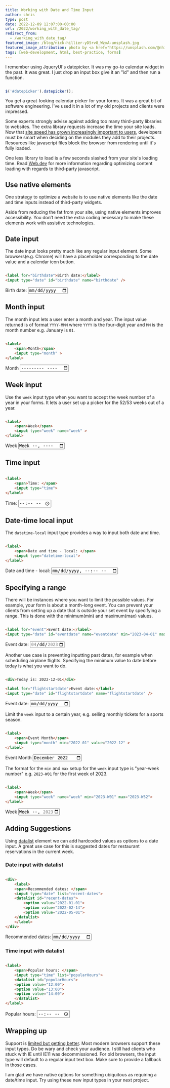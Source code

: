 ```yaml
---
title: Working with Date and Time Input
author: chris
type: post
date: 2022-12-09 12:07:00+00:00
url: /2022/working_with_date_tag/
redirect_from: 
  - /working_with_date_tag/
featured_image: /blog/nick-hillier-yD5rv8_WzxA-unsplash.jpg
featured_image_attribution: photo by <a href="https://unsplash.com/@nhillier">Nick Hillier</a>
tags: [web-development, html, best-practice, forms]
---
```


I remember using JqueryUI's datepicker. It was my go-to calendar widget in the past. It was great.  I just drop an input box give it an "id" and then run a function. 

```javascript

$('#datepicker').datepicker();

```

You get a great-looking calendar picker for your forms. It was a great bit of software engineering. I’ve used it in a lot of my old projects and clients were impressed.  <!--more-->

Some experts strongly advise against adding too many third-party libraries to websites. The extra library requests increase the time your site loads. Now that [site speed has grown increasingly important to users](https://www.browserstack.com/guide/why-website-speed-is-important), developers must be smart when deciding on the modules they add to their projects. Resources like javascript files block the browser from rendering until it's fully loaded. 

One less library to load is a few seconds slashed from your site's loading time. Read [Web.dev](https://web.dev/optimizing-content-efficiency-loading-third-party-javascript/) for more information regarding optimizing content loading with regards to third-party javascript.

## Use native elements

One strategy to optimize a website is to use native elements like the date and time inputs instead of third-party widgets. 

Aside from reducing the fat from your site, using native elements improves accessibility. You don’t need the extra coding necessary to make these elements work with assistive technologies.

## Date input

The date input looks pretty much like any regular input element. Some browsers(e.g. Chrome) will have a placeholder corresponding to the date value and a calendar icon button.

```html

<label for="birthdate">Birth date:</label>
<input type="date" id="birthdate" name="birthdate" />

```

<div class="demo">
<label for="birthdate">Birth date:</label>
<input type="date" id="birthdate" name="birthdate" />
</div>


## Month input

The month input lets a user enter a month and year. The input value returned is of format `YYYY-MMM` where `YYYY` is the four-digit year and `MM` is the month number e.g. January is `01`.

```html

<label>
    <span>Month</span>
    <input type="month" >
</label>

```
<div class="demo">
    <label>
        <span>Month</span>
        <input type="month" >
    </label>
</div>

## Week input

Use the `week` input type when you want to accept the week number of a year in your forms. It lets a user set up a picker for the 52/53 weeks out of a year.  

```html

<label>
    <span>Week</span>
    <input type="week" name="week" >
</label>

```
<div class="demo">
<label>
    <span>Week</span>
    <input type="week" name="week" >
</label>
</div>


## Time input

```html

<label>
    <span>Time: </span>
    <input type="time">
</label>

```
<div class="demo">

<label>
        <span>Time: </span>
        <input type="time">
</label>

</div>

## Date-time local input

The `datetime-local` input type provides a way to input both date and time.

```html

<label>
    <span>Date and time - local: </span>
    <input type="datetime-local">
</label>

```
<div class="demo">

<label>
    <span>Date and time - local: </span>
    <input type="datetime-local">
</label>

</div>

<!--ad-->

## Specifying a range

There will be instances where you want to limit the possible values. For example, your form is about a month-long event. You can prevent your clients from setting up a date that is outside your set event by specifying a range. This is done with the minimum(min) and maximum(max) values.

```html

<label for="event">Event date:</label>
<input type="date" id="eventdate" name="eventdate" min="2023-04-01" max="2023-04-30"/>

```
<div class="demo">
<label for="eventdate">Event date:</label>
<input type="date" id="eventdate" name="eventdate" min="2023-04-01" max="2023-04-30"/>
</div>

Another use case is preventing inputting past dates, for example when scheduling airplane flights. Specifying the minimum value to date before today is what you want to do. 

```html

<div>Today is: 2022-12-01</div>

<label for="flightstartdate">Event date:</label>
<input type="date" id="flightstartdate" name="flightstartdate" />

```
<div class="demo">

<label for="flightstartdate">Event date:</label>
<input type="date" id="flightstartdate" name="flightstartdate" min="2023-12-01" />
</div>

Limit the `week` input to a certain year, e.g. selling monthly tickets for a sports season. 

```html

<label>
    <span>Event Month</span>
    <input type="month" min="2022-01" value="2022-12" >
</label>

```
<div class="demo">
    <label>
        <span>Event Month</span>
        <input type="month" min="2022-01" value="2022-12" >
    </label>
</div>

The format for the `min` and `max` setup for the `week` input type is "year-week number" e.g. `2023-W01` for the first week of 2023.

```html

<label>
    <span>Week</span>
    <input type="week" name="week" min="2023-W01" max="2023-W52">
</label>

```
<div class="demo">
<label>
    <span>Week</span>
    <input type="week" name="week" min="2023-W01" max="2023-W52">
</label>
</div>

## Adding Suggestions

Using [datalist](https://developer.mozilla.org/en-US/docs/Web/HTML/Element/datalist) element we can add hardcoded values as options to a date input. A great use case for this is suggested dates for restaurant reservations in the current week.

### Date input with datalist

```html

<div>
    <label>
    <span>Recommended dates: </span>
    <input type="date" list="recent-dates">
    <datalist id="recent-dates">
        <option value="2022-01-01">
        <option value="2022-02-14">
        <option value="2022-05-01">
    </datalist>
    </label>
</div>


```
<div class="demo">

<div>
    <label>
    <span>Recommended dates: </span>
    <input type="date" list="recent-dates">
    <datalist id="recent-dates">
        <option value="2022-01-01">
        <option value="2022-02-14">
        <option value="2022-05-01">
    </datalist>
    </label>
</div>

</div>



### Time input with datalist

```html

<label>
    <span>Popular hours: </span>
    <input type="time" list="popularHours">
    <datalist id="popularHours">
    <option value="12:00">
    <option value="13:00">
    <option value="14:00">
    </datalist>
</label>

```
<div class="demo">

<label>
    <span>Popular hours: </span>
    <input type="time" list="popularHours">
    <datalist id="popularHours">
    <option value="12:00">
    <option value="13:00">
    <option value="14:00">
    </datalist>
</label>

</div>

## Wrapping up

Support is [limited but getting better](https://caniuse.com/input-datetime). Most modern browsers support these input types. Do be wary and check your audience. I still had clients who stuck with IE until IE11 was decommissioned. For old browsers, the input type will default to a regular input text box. Make sure to provide a fallback in those cases. 

I am glad we have native options for something ubiquitous as requiring a date/time input. Try using these new input types in your next project. 
